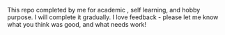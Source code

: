 This repo completed by me for academic , self learning, and hobby purpose. I will complete it gradually.
I love feedback - please let me know what you think was good, and what needs work!
